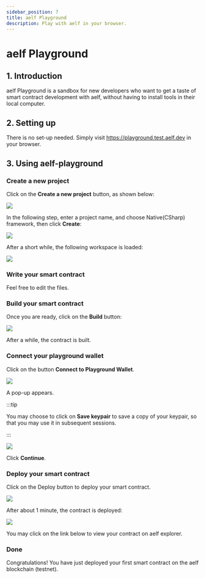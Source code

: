 ```yaml
---
sidebar_position: 7
title: aelf Playground
description: Play with aelf in your browser.
---
```


# aelf Playground

## 1. Introduction

aelf Playground is a sandbox for new developers who want to get a taste of smart contract development with aelf, without having to install tools in their local computer.

## 2. Setting up

There is no set-up needed. Simply visit https://playground.test.aelf.dev in your browser.

## 3. Using aelf-playground

### Create a new project

Click on the **Create a new project** button, as shown below:

![](/img/playground-1.png)

In the following step, enter a project name, and choose Native(CSharp) framework, then click **Create**:

![](/img/playground-2.png)

After a short while, the following workspace is loaded:

![](/img/playground-3.png)

### Write your smart contract

Feel free to edit the files. 

### Build your smart contract

Once you are ready, click on the **Build** button:

![](/img/playground-4.png)

After a while, the contract is built.

### Connect your playground wallet

Click on the button **Connect to Playground Wallet**.

![](/img/playground-5.png)

A pop-up appears.

:::tip

You may choose to click on **Save keypair** to save a copy of your keypair, so that you may use it in subsequent sessions.

:::

![](/img/playground-6.png)

Click **Continue**.

### Deploy your smart contract

Click on the Deploy button to deploy your smart contract.

![](/img/playground-7.png)

After about 1 minute, the contract is deployed:

![](/img/playground-8.png)

You may click on the link below to view your contract on aelf explorer.

### Done

Congratulations! You have just deployed your first smart contract on the aelf blockchain (testnet).